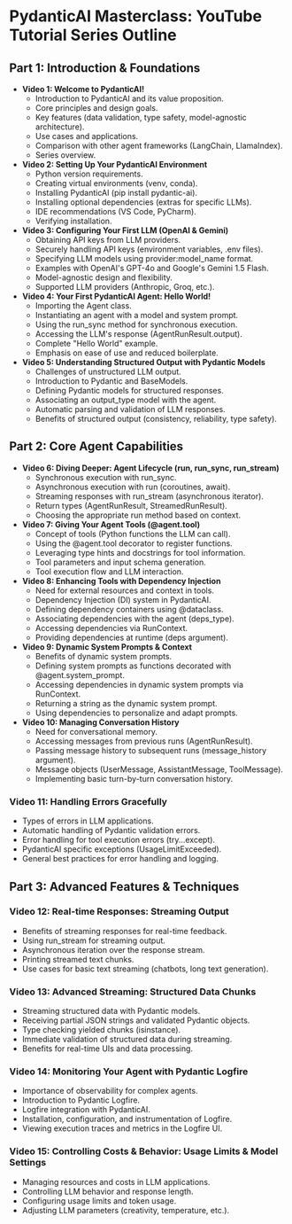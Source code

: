 # PydanticAI Masterclass: YouTube Tutorial Series Outline

## **Part 1: Introduction & Foundations**

- **Video 1: Welcome to PydanticAI!**
  - Introduction to PydanticAI and its value proposition.
  - Core principles and design goals.
  - Key features (data validation, type safety, model-agnostic architecture).
  - Use cases and applications.
  - Comparison with other agent frameworks (LangChain, LlamaIndex).
  - Series overview.
- **Video 2: Setting Up Your PydanticAI Environment**
  - Python version requirements.
  - Creating virtual environments (venv, conda).
  - Installing PydanticAI (pip install pydantic-ai).
  - Installing optional dependencies (extras for specific LLMs).
  - IDE recommendations (VS Code, PyCharm).
  - Verifying installation.
- **Video 3: Configuring Your First LLM (OpenAI & Gemini)**
  - Obtaining API keys from LLM providers.
  - Securely handling API keys (environment variables, .env files).
  - Specifying LLM models using provider:model_name format.
  - Examples with OpenAI's GPT-4o and Google's Gemini 1.5 Flash.
  - Model-agnostic design and flexibility.
  - Supported LLM providers (Anthropic, Groq, etc.).
- **Video 4: Your First PydanticAI Agent: Hello World!**
  - Importing the Agent class.
  - Instantiating an agent with a model and system prompt.
  - Using the run_sync method for synchronous execution.
  - Accessing the LLM's response (AgentRunResult.output).
  - Complete "Hello World" example.
  - Emphasis on ease of use and reduced boilerplate.
- **Video 5: Understanding Structured Output with Pydantic Models**
  - Challenges of unstructured LLM output.
  - Introduction to Pydantic and BaseModels.
  - Defining Pydantic models for structured responses.
  - Associating an output_type model with the agent.
  - Automatic parsing and validation of LLM responses.
  - Benefits of structured output (consistency, reliability, type safety).

## **Part 2: Core Agent Capabilities**

- **Video 6: Diving Deeper: Agent Lifecycle (run, run_sync, run_stream)**
  - Synchronous execution with run_sync.
  - Asynchronous execution with run (coroutines, await).
  - Streaming responses with run_stream (asynchronous iterator).
  - Return types (AgentRunResult, StreamedRunResult).
  - Choosing the appropriate run method based on context.
- **Video 7: Giving Your Agent Tools (@agent.tool)**
  - Concept of tools (Python functions the LLM can call).
  - Using the @agent.tool decorator to register functions.
  - Leveraging type hints and docstrings for tool information.
  - Tool parameters and input schema generation.
  - Tool execution flow and LLM interaction.
- **Video 8: Enhancing Tools with Dependency Injection**
  - Need for external resources and context in tools.
  - Dependency Injection (DI) system in PydanticAI.
  - Defining dependency containers using @dataclass.
  - Associating dependencies with the agent (deps_type).
  - Accessing dependencies via RunContext.
  - Providing dependencies at runtime (deps argument).
- **Video 9: Dynamic System Prompts & Context**
  - Benefits of dynamic system prompts.
  - Defining system prompts as functions decorated with @agent.system_prompt.
  - Accessing dependencies in dynamic system prompts via RunContext.
  - Returning a string as the dynamic system prompt.
  - Using dependencies to personalize and adapt prompts.
- **Video 10: Managing Conversation History**
  - Need for conversational memory.
  - Accessing messages from previous runs (AgentRunResult).
  - Passing message history to subsequent runs (message_history argument).
  - Message objects (UserMessage, AssistantMessage, ToolMessage).
  - Implementing basic turn-by-turn conversation history.

### Video 11: Handling Errors Gracefully

- Types of errors in LLM applications.
- Automatic handling of Pydantic validation errors.
- Error handling for tool execution errors (try...except).
- PydanticAI specific exceptions (UsageLimitExceeded).
- General best practices for error handling and logging.

## **Part 3: Advanced Features & Techniques**

### Video 12: Real-time Responses: Streaming Output

- Benefits of streaming responses for real-time feedback.
- Using run_stream for streaming output.
- Asynchronous iteration over the response stream.
- Printing streamed text chunks.
- Use cases for basic text streaming (chatbots, long text generation).

### Video 13: Advanced Streaming: Structured Data Chunks

- Streaming structured data with Pydantic models.
- Receiving partial JSON strings and validated Pydantic objects.
- Type checking yielded chunks (isinstance).
- Immediate validation of structured data during streaming.
- Benefits for real-time UIs and data processing.

### Video 14: Monitoring Your Agent with Pydantic Logfire

- Importance of observability for complex agents.
- Introduction to Pydantic Logfire.
- Logfire integration with PydanticAI.
- Installation, configuration, and instrumentation of Logfire.
- Viewing execution traces and metrics in the Logfire UI.

### Video 15: Controlling Costs & Behavior: Usage Limits & Model Settings

- Managing resources and costs in LLM applications.
- Controlling LLM behavior and response length.
- Configuring usage limits and token usage.
- Adjusting LLM parameters (creativity, temperature, etc.).
